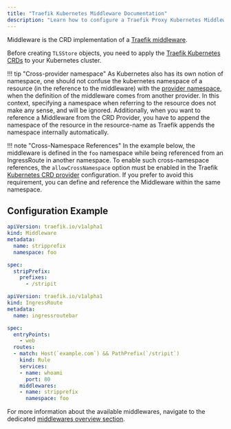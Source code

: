 ```yaml
---
title: "Traefik Kubernetes Middleware Documentation"
description: "Learn how to configure a Traefik Proxy Kubernetes Middleware to reach Services, which handle incoming requests. Read the technical documentation."
---
```


Middleware is the CRD implementation of a [Traefik middleware](../../http/middlewares/overview.md).

Before creating `TLSStore` objects, you need to apply the [Traefik Kubernetes CRDs](https://doc.traefik.io/traefik/reference/dynamic-configuration/kubernetes-crd/#definitions) to your Kubernetes cluster.

!!! tip "Cross-provider namespace"
    As Kubernetes also has its own notion of namespace, one should not confuse the kubernetes namespace of a resource (in the reference to the middleware) with the [provider namespace](../../../install-configuration/providers/overview.md#provider-namespace), when the definition of the middleware comes from another provider. In this context, specifying a namespace when referring to the resource does not make any sense, and will be ignored. Additionally, when you want to reference a Middleware from the CRD Provider, you have to append the namespace of the resource in the resource-name as Traefik appends the namespace internally automatically.

!!! note "Cross-Namespace References"
    In the example below, the middleware is defined in the `foo` namespace while being referenced from an IngressRoute in another namespace. To enable such cross-namespace references, the `allowCrossNamespace` option must be enabled in the Traefik [Kubernetes CRD provider](../../../install-configuration/providers/kubernetes/kubernetes-crd.md#configuration-options) configuration. If you prefer to avoid this requirement, you can define and reference the Middleware within the same namespace.

## Configuration Example

```yaml tab="Middleware"
apiVersion: traefik.io/v1alpha1
kind: Middleware
metadata:
  name: stripprefix
  namespace: foo

spec:
  stripPrefix:
    prefixes:
      - /stripit
```

```yaml tab="IngressRoute"
apiVersion: traefik.io/v1alpha1
kind: IngressRoute
metadata:
  name: ingressroutebar

spec:
  entryPoints:
    - web
  routes:
  - match: Host(`example.com`) && PathPrefix(`/stripit`)
    kind: Rule
    services:
    - name: whoami
      port: 80
    middlewares:
    - name: stripprefix
      namespace: foo
```

For more information about the available middlewares, navigate to the dedicated [middlewares overview section](../../http/middlewares/overview.md).
